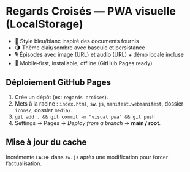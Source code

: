 # Regards Croisés — PWA visuelle (LocalStorage)

- 🎨 Style bleu/blanc inspiré des documents fournis
- 🌗 Thème clair/sombre avec bascule et persistance
- 🎙 Épisodes avec image (URL) et audio (URL) + démo locale incluse
- 📱 Mobile‑first, installable, offline (GitHub Pages ready)

## Déploiement GitHub Pages
1. Crée un dépôt (ex: `regards-croises`).
2. Mets à la racine : `index.html`, `sw.js`, `manifest.webmanifest`, dossier `icons/`, dossier `media/`.
3. `git add . && git commit -m "visual pwa" && git push`
4. Settings → Pages → *Deploy from a branch* → **main / root**.

## Mise à jour du cache
Incrémente `CACHE` dans `sw.js` après une modification pour forcer l’actualisation.
